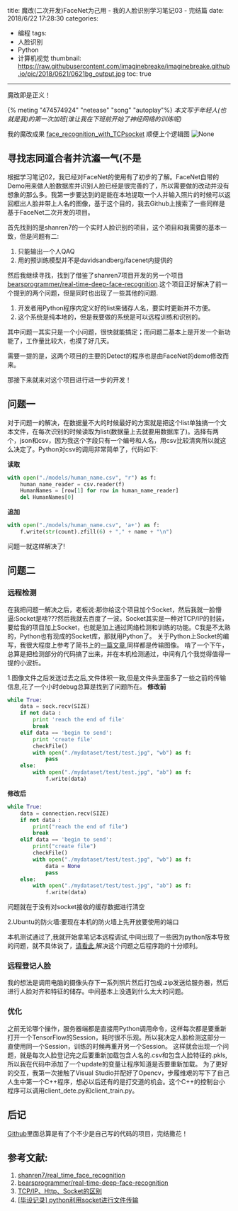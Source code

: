title: 魔改(二次开发)FaceNet为己用 - 我的人脸识别学习笔记03 - 完结篇
date: 2018/6/22 17:28:30
categories:
- 编程
tags:
- 人脸识别
- Python
- 计算机视觉
thumbnail: https://raw.githubusercontent.com/imaginebreake/imaginebreake.github.io/pic/2018/0621/0621bg_output.jpg
toc: true
---

魔改即是正义！

<!-- more -->
{% meting "474574924" "netease" "song" "autoplay"%}
*本文写于年轻人(也就是我)的第一次加班(谁让我在下班前开始了神经网络的训练呢)*

我的魔改成果 [face_recognition_with_TCPsocket](https://github.com/imaginebreake/face_recognition_with_TCPsocket)
顺便上个逻辑图 ![None](https://raw.githubusercontent.com/imaginebreake/imaginebreake.github.io/pic/2018/0621/FRWTS.png)

## 寻找志同道合者并沆瀣一气(不是
根据学习笔记02，我已经对FaceNet的使用有了初步的了解。FaceNet自带的Demo用来做人脸数据库并识别人脸已经是很完善的了，所以需要做的改动并没有想象的那么多。我第一步要达到的是能在本地提取一个人并输入照片的时候可以返回框出人脸并带上人名的图像，基于这个目的，我去Github上搜索了一些同样是基于FaceNet二次开发的项目。

首先找到的是shanren7的一个实时人脸识别的项目，这个项目和我需要的基本一致，但是问题有二:
1. 只能输出一个人QAQ
2. 用的预训练模型并不是davidsandberg/facenet内提供的

然后我继续寻找，找到了借鉴了shanren7项目开发的另一个项目[bearsprogrammer/real-time-deep-face-recognition](https://github.com/bearsprogrammer/real-time-deep-face-recognition/).这个项目正好解决了前一个提到的两个问题，但是同时也出现了一些其他的问题.
1. 开发者用Python程序内定义好的list来储存人名，要实时更新并不方便。
2. 这个系统是纯本地的，但是我要做的系统是可以远程训练和识别的。

其中问题一其实只是一个小问题，很快就能搞定；而问题二基本上是开发一个新功能了，工作量比较大，也摸了好几天。

需要一提的是，这两个项目的主要的Detect的程序也是由FaceNet的demo修改而来。

那接下来就来对这个项目进行进一步的开发！

## 问题一
对于问题一的解决，在数据量不大的时候最好的方案就是把这个list单独搞一个文本文件，在每次识别的时候读取为list(数据量上去就要用数据库了)。选择有两个，json和csv，因为我这个字段只有一个编号和人名，用csv比较清爽所以就这么决定了。Python对csv的调用非常简单了，代码如下:

**读取**
```python
with open("./models/human_name.csv", "r") as f:
    human_name_reader = csv.reader(f)
    HumanNames = [row[1] for row in human_name_reader]
    del HumanNames[0]
```
**追加**
```python
with open("./models/human_name.csv", 'a+') as f:
    f.write(str(count).zfill(6) + "," + name + "\n")
```
问题一就这样解决了!

## 问题二
### 远程检测
在我把问题一解决之后，老板说:那你给这个项目加个Socket，然后我就一脸懵逼:Socket是啥???然后我就去百度了一波。Socket其实是一种对TCP/IP的封装，要给我的项目加上Socket，也就是加上通过网络检测和训练的功能。C我是不太熟的，Python也有现成的Socket库，那就用Python了。
关于Python上Socket的编写，我很大程度上参考了简书上的[一篇文章](https://www.jianshu.com/p/2a4b859e05df),同样都是传输图像。
啃了一个下午，总算是把检测部分的代码搞了出来，并在本机检测通过，中间有几个我觉得值得一提的小波折。

1.图像文件之后发送过去之后,文件体积一致,但是文件头里面多了一些之前的传输信息,花了一个小时debug总算是找到了问题所在。
**修改前**
```python
while True:
    data = sock.recv(SIZE)
    if not data :
        print 'reach the end of file'
        break
    elif data == 'begin to send':
        print 'create file'
        checkFile()
        with open("./mydataset/test/test.jpg", "wb") as f:
            pass
    else:
        with open("./mydataset/test/test.jpg", "ab") as f:
            f.write(data)
```
**修改后**
```python
while True:
    data = connection.recv(SIZE)
    if not data :
        print("reach the end of file")
        break
    elif data == 'begin to send':
        print("create file")
        checkFile()
        with open("./mydataset/test/test.jpg", "wb") as f:
            data = None
            pass
    else:
        with open("./mydataset/test/test.jpg", "ab") as f:
            f.write(data)
```
问题就在于没有对socket接收的缓存数据进行清空

2.Ubuntu的防火墙:要现在本机的防火墙上先开放要使用的端口

本机测试通过了,我就开始拿笔记本远程调试,中间出现了一些因为python版本导致的问题，就不具体说了，[请看此](https://blog.csdn.net/yexiaohhjk/article/details/68066843),解决这个问题之后程序跑的十分顺利。
### 远程登记人脸
我的想法是调用电脑的摄像头存下一系列照片然后打包成.zip发送给服务器，然后进行人脸对齐和特征的储存。中间基本上没遇到什么太大的问题。
### 优化
之前无论哪个操作，服务器端都是直接用Python调用命令，这样每次都是要重新打开一个TensorFlow的Session，耗时很不乐观。所以我决定人脸检测这部分一直使用同一个Session，训练的时候再重开另一个Session。
这样就会出现一个问题，就是每次人脸登记完之后要重新加载包含人名的.csv和包含人脸特征的.pkls,所以我在代码中添加了一个update的变量让程序知道是否要重新加载。
为了更好的交互，我第一次接触了Visual Studio并配好了Opencv，步履维艰的写下了自己人生中第一个C++程序，想必以后还有的是打交道的机会。这个C++的控制台小程序可以调用client_dete.py和client_train.py。

## 后记
[Github](https://github.com/imaginebreake)里面总算是有了个不少是自己写的代码的项目，完结撒花！

## 参考文献:
1. [shanren7/real_time_face_recognition](https://github.com/shanren7/real_time_face_recognition)
2. [bearsprogrammer/real-time-deep-face-recognition](https://github.com/bearsprogrammer/real-time-deep-face-recognition/)
3. [TCP/IP、Http、Socket的区别](https://blog.csdn.net/Pk_zsq/article/details/6087367)
4. [[毕设记录] python利用socket进行文件传输](https://www.jianshu.com/p/2a4b859e05df)